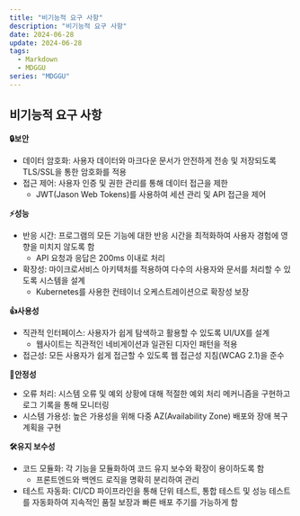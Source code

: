 ```yaml
---
title: "비기능적 요구 사항"
description: "비기능적 요구 사항"
date: 2024-06-28
update: 2024-06-28
tags:
  - Markdown
  - MDGGU
series: "MDGGU"
---
```


## 비기능적 요구 사항

**🔒보안**

- 데이터 암호화: 사용자 데이터와 마크다운 문서가 안전하게 전송 및 저장되도록 TLS/SSL을 통한 암호화를 적용
- 접근 제어: 사용자 인증 및 권한 관리를 통해 데이터 접근을 제한
  - JWT(Jason Web Tokens)를 사용하여 세션 관리 및 API 접근을 제어

**⚡성능**

- 반응 시간: 프로그램의 모든 기능에 대한 반응 시간을 최적화하여 사용자 경험에 영향을 미치지 않도록 함
  - API 요청과 응답은 200ms 이내로 처리
- 확장성: 마이크로서비스 아키텍처를 적용하여 다수의 사용자와 문서를 처리할 수 있도록 시스템을 설계
  - Kubernetes를 사용한 컨테이너 오케스트레이션으로 확장성 보장

**👍사용성**

- 직관적 인터페이스: 사용자가 쉽게 탐색하고 활용할 수 있도록 UI/UX를 설계
  - 웹사이트는 직관적인 네비게이션과 일관된 디자인 패턴을 적용
- 접근성: 모든 사용자가 쉽게 접근할 수 있도록 웹 접근성 지침(WCAG 2.1)을 준수

**🔧안정성**

- 오류 처리: 시스템 오류 및 예외 상황에 대해 적절한 예외 처리 메커니즘을 구현하고 로그 기록을 통해 모니터링
- 시스템 가용성: 높은 가용성을 위해 다중 AZ(Availability Zone) 배포와 장애 복구 계획을 구현

**🛠️유지 보수성**

- 코드 모듈화: 각 기능을 모듈화하여 코드 유지 보수와 확장이 용이하도록 함
  - 프론트엔드와 백엔드 로직을 명확히 분리하여 관리
- 테스트 자동화: CI/CD 파이프라인을 통해 단위 테스트, 통합 테스트 및 성능 테스트를 자동화하여 지속적인 품질 보장과 빠른 배포 주기를 가능하게 함
